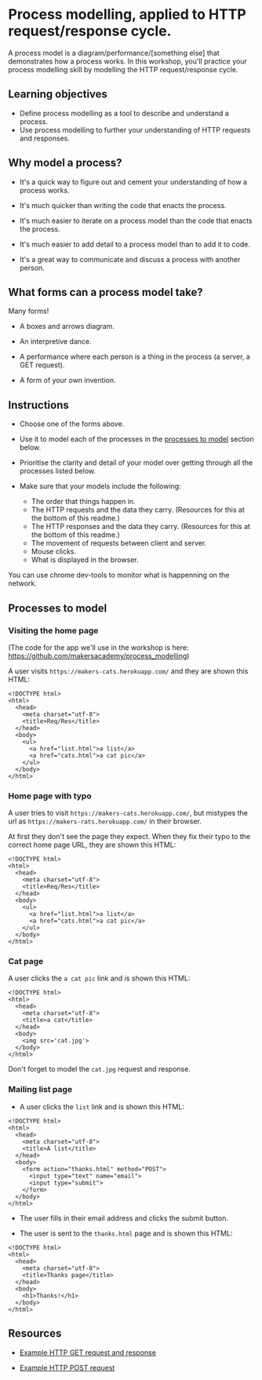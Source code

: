 # Process modelling, applied to HTTP request/response cycle.

A process model is a diagram/performance/[something else] that demonstrates how a process works. In this workshop, you'll practice your process modelling skill by modelling the HTTP request/response cycle.

## Learning objectives

- Define process modelling as a tool to describe and understand a process.
- Use process modelling to further your understanding of HTTP requests and responses.

## Why model a process?

* It's a quick way to figure out and cement your understanding of how a process works.

* It's much quicker than writing the code that enacts the process.

* It's much easier to iterate on a process model than the code that enacts the process.

* It's much easier to add detail to a process model than to add it to code.

* It's a great way to communicate and discuss a process with another person.

## What forms can a process model take?

Many forms!

* A boxes and arrows diagram.

* An interpretive dance.

* A performance where each person is a thing in the process (a server, a GET request).

* A form of your own invention.

## Instructions

* Choose one of the forms above.

* Use it to model each of the processes in the [processes to model](README.md#processes-to-model) section below.

* Prioritise the clarity and detail of your model over getting through all the processes listed below.

* Make sure that your models include the following:

  * The order that things happen in.
  * The HTTP requests and the data they carry. (Resources for this at the bottom of this readme.)
  * The HTTP responses and the data they carry. (Resources for this at the bottom of this readme.)
  * The movement of requests between client and server.
  * Mouse clicks.
  * What is displayed in the browser.

You can use chrome dev-tools to monitor what is happenning on the network.

## Processes to model

### Visiting the home page
(The code for the app we'll use in the workshop is here: https://github.com/makersacademy/process_modelling)

A user visits `https://makers-cats.herokuapp.com/` and they are shown this HTML:

```
<!DOCTYPE html>
<html>
  <head>
    <meta charset="utf-8">
    <title>Req/Res</title>
  </head>
  <body>
    <ul>
      <a href="list.html">a list</a>
      <a href="cats.html">a cat pic</a>
    </ul>
  </body>
</html>

```


### Home page with typo

A user tries to visit `https://makers-cats.herokuapp.com/`, but mistypes the url as `https://makers-rats.herokuapp.com/` in their browser.

At first they don't see the page they expect. When they fix their typo to the correct home page URL, they are shown this HTML:

```
<!DOCTYPE html>
<html>
  <head>
    <meta charset="utf-8">
    <title>Req/Res</title>
  </head>
  <body>
    <ul>
      <a href="list.html">a list</a>
      <a href="cats.html">a cat pic</a>
    </ul>
  </body>
</html>

```

### Cat page

A user clicks the `a cat pic` link and is shown this HTML:

```
<!DOCTYPE html>
<html>
  <head>
    <meta charset="utf-8">
    <title>a cat</title>
  </head>
  <body>
    <img src='cat.jpg'>
  </body>
</html>

```

Don't forget to model the `cat.jpg` request and response.

### Mailing list page

* A user clicks the `list` link and is shown this HTML:

```
<!DOCTYPE html>
<html>
  <head>
    <meta charset="utf-8">
    <title>A list</title>
  </head>
  <body>
    <form action="thanks.html" method="POST">
      <input type="text" name="email">
      <input type="submit">
    </form>
  </body>
</html>
```

* The user fills in their email address and clicks the submit button.

* The user is sent to the `thanks.html` page and is shown this HTML:

```
<!DOCTYPE html>
<html>
  <head>
    <meta charset="utf-8">
    <title>Thanks page</title>
  </head>
  <body>
    <h1>Thanks!</h1>
  </body>
</html>
```

## Resources

* [Example HTTP GET request and response](https://www.jmarshall.com/easy/http/#sample)

* [Example HTTP POST request](https://www.jmarshall.com/easy/http/#postmethod)
